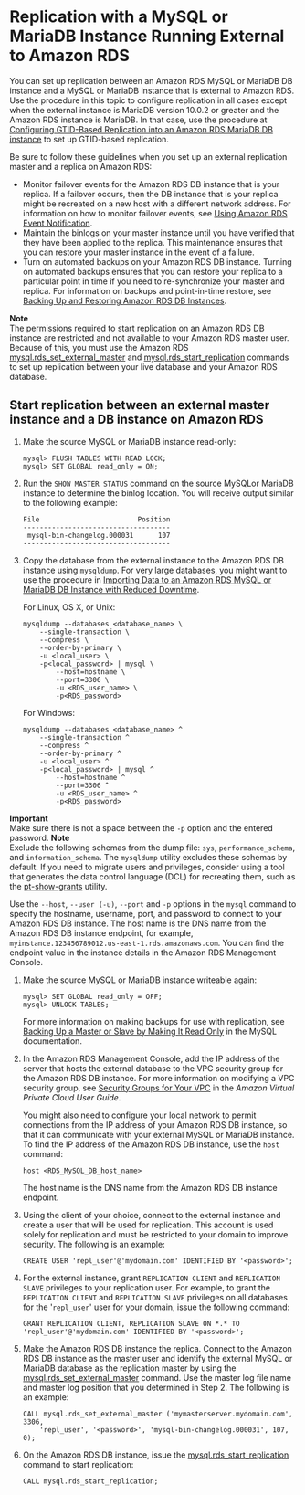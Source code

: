 # Replication with a MySQL or MariaDB Instance Running External to Amazon RDS<a name="MySQL.Procedural.Importing.External.Repl"></a>

You can set up replication between an Amazon RDS MySQL or MariaDB DB instance and a MySQL or MariaDB instance that is external to Amazon RDS\. Use the procedure in this topic to configure replication in all cases except when the external instance is MariaDB version 10\.0\.2 or greater and the Amazon RDS instance is MariaDB\. In that case, use the procedure at [Configuring GTID\-Based Replication into an Amazon RDS MariaDB DB instance](MariaDB.Procedural.Importing.md#MariaDB.Procedural.Replication.GTID) to set up GTID\-based replication\.

 Be sure to follow these guidelines when you set up an external replication master and a replica on Amazon RDS: 
+ Monitor failover events for the Amazon RDS DB instance that is your replica\. If a failover occurs, then the DB instance that is your replica might be recreated on a new host with a different network address\. For information on how to monitor failover events, see [Using Amazon RDS Event Notification](USER_Events.md)\.
+ Maintain the binlogs on your master instance until you have verified that they have been applied to the replica\. This maintenance ensures that you can restore your master instance in the event of a failure\.
+ Turn on automated backups on your Amazon RDS DB instance\. Turning on automated backups ensures that you can restore your replica to a particular point in time if you need to re\-synchronize your master and replica\. For information on backups and point\-in\-time restore, see [Backing Up and Restoring Amazon RDS DB Instances](CHAP_CommonTasks.BackupRestore.md)\.

**Note**  
The permissions required to start replication on an Amazon RDS DB instance are restricted and not available to your Amazon RDS master user\. Because of this, you must use the Amazon RDS [mysql\.rds\_set\_external\_master](mysql_rds_set_external_master.md) and [mysql\.rds\_start\_replication](mysql_rds_start_replication.md) commands to set up replication between your live database and your Amazon RDS database\.

## Start replication between an external master instance and a DB instance on Amazon RDS<a name="MySQL.Procedural.Importing.External.Repl.Procedure"></a>

1. Make the source MySQL or MariaDB instance read\-only:

   ```
   mysql> FLUSH TABLES WITH READ LOCK;
   mysql> SET GLOBAL read_only = ON;
   ```

1. Run the `SHOW MASTER STATUS` command on the source MySQLor MariaDB instance to determine the binlog location\. You will receive output similar to the following example: 

   ```
   File                        Position  
   ------------------------------------
    mysql-bin-changelog.000031      107   
   ------------------------------------
   ```

1. Copy the database from the external instance to the Amazon RDS DB instance using `mysqldump`\. For very large databases, you might want to use the procedure in [Importing Data to an Amazon RDS MySQL or MariaDB DB Instance with Reduced Downtime](MySQL.Procedural.Importing.NonRDSRepl.md)\. 

   For Linux, OS X, or Unix:

   ```
   mysqldump --databases <database_name> \
       --single-transaction \
       --compress \
       --order-by-primary \
       -u <local_user> \
       -p<local_password> | mysql \
           --host=hostname \
           --port=3306 \
           -u <RDS_user_name> \
           -p<RDS_password>
   ```

   For Windows:

   ```
   mysqldump --databases <database_name> ^
       --single-transaction ^
       --compress ^
       --order-by-primary ^
       -u <local_user> ^
       -p<local_password> | mysql ^
           --host=hostname ^
           --port=3306 ^
           -u <RDS_user_name> ^
           -p<RDS_password>
   ```
**Important**  
Make sure there is not a space between the `-p` option and the entered password\.
**Note**  
Exclude the following schemas from the dump file: `sys`, `performance_schema`, and `information_schema`\. The `mysqldump` utility excludes these schemas by default\.
If you need to migrate users and privileges, consider using a tool that generates the data control language \(DCL\) for recreating them, such as the [pt\-show\-grants](https://www.percona.com/doc/percona-toolkit/LATEST/pt-show-grants.html) utility\.

   Use the `--host`, `--user (-u)`, `--port` and `-p` options in the `mysql` command to specify the hostname, username, port, and password to connect to your Amazon RDS DB instance\. The host name is the DNS name from the Amazon RDS DB instance endpoint, for example, `myinstance.123456789012.us-east-1.rds.amazonaws.com`\. You can find the endpoint value in the instance details in the Amazon RDS Management Console\.

1. Make the source MySQL or MariaDB instance writeable again:

   ```
   mysql> SET GLOBAL read_only = OFF;
   mysql> UNLOCK TABLES;
   ```

   For more information on making backups for use with replication, see [Backing Up a Master or Slave by Making It Read Only](http://dev.mysql.com/doc/refman/5.6/en/replication-solutions-backups-read-only.html) in the MySQL documentation\.

1. In the Amazon RDS Management Console, add the IP address of the server that hosts the external database to the VPC security group for the Amazon RDS DB instance\. For more information on modifying a VPC security group, see [Security Groups for Your VPC](http://docs.aws.amazon.com/AmazonVPC/latest/UserGuide/VPC_SecurityGroups.html) in the *Amazon Virtual Private Cloud User Guide*\. 

   You might also need to configure your local network to permit connections from the IP address of your Amazon RDS DB instance, so that it can communicate with your external MySQL or MariaDB instance\. To find the IP address of the Amazon RDS DB instance, use the `host` command:

   ```
   host <RDS_MySQL_DB_host_name>
   ```

   The host name is the DNS name from the Amazon RDS DB instance endpoint\.

1. Using the client of your choice, connect to the external instance and create a user that will be used for replication\. This account is used solely for replication and must be restricted to your domain to improve security\. The following is an example: 

   ```
   CREATE USER 'repl_user'@'mydomain.com' IDENTIFIED BY '<password>';
   ```

1. For the external instance, grant `REPLICATION CLIENT` and `REPLICATION SLAVE` privileges to your replication user\. For example, to grant the `REPLICATION CLIENT` and `REPLICATION SLAVE` privileges on all databases for the '`repl_user`' user for your domain, issue the following command:

   ```
   GRANT REPLICATION CLIENT, REPLICATION SLAVE ON *.* TO 'repl_user'@'mydomain.com' IDENTIFIED BY '<password>'; 
   ```

1. Make the Amazon RDS DB instance the replica\. Connect to the Amazon RDS DB instance as the master user and identify the external MySQL or MariaDB database as the replication master by using the [mysql\.rds\_set\_external\_master](mysql_rds_set_external_master.md) command\. Use the master log file name and master log position that you determined in Step 2\. The following is an example: 

   ```
   CALL mysql.rds_set_external_master ('mymasterserver.mydomain.com', 3306,
       'repl_user', '<password>', 'mysql-bin-changelog.000031', 107, 0);
   ```

1. On the Amazon RDS DB instance, issue the [mysql\.rds\_start\_replication](mysql_rds_start_replication.md) command to start replication:

   ```
   CALL mysql.rds_start_replication; 
   ```